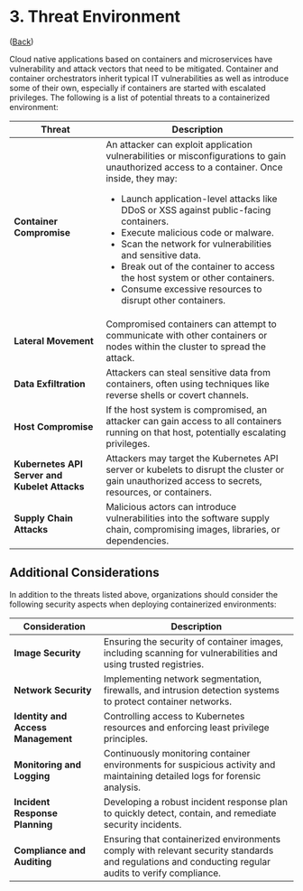# 3. Threat Environment

([Back](../README.md))

Cloud native applications based on containers and microservices have vulnerability and attack vectors that need to be mitigated. Container and container orchestrators inherit typical IT vulnerabilities as well as introduce some of their own, especially if containers are started with escalated privileges. The following is a list of potential threats to a containerized environment:

| Threat | Description |
| --- | --- |
| **Container Compromise** | An attacker can exploit application vulnerabilities or misconfigurations to gain unauthorized access to a container. Once inside, they may:<br><ul><li>Launch application-level attacks like DDoS or XSS against public-facing containers.</li><li>Execute malicious code or malware.</li><li>Scan the network for vulnerabilities and sensitive data.</li><li>Break out of the container to access the host system or other containers.</li><li>Consume excessive resources to disrupt other containers.</li></ul> |
| **Lateral Movement** | Compromised containers can attempt to communicate with other containers or nodes within the cluster to spread the attack. |
| **Data Exfiltration** | Attackers can steal sensitive data from containers, often using techniques like reverse shells or covert channels. |
| **Host Compromise** | If the host system is compromised, an attacker can gain access to all containers running on that host, potentially escalating privileges. |
| **Kubernetes API Server and Kubelet Attacks** | Attackers may target the Kubernetes API server or kubelets to disrupt the cluster or gain unauthorized access to secrets, resources, or containers. |
| **Supply Chain Attacks** | Malicious actors can introduce vulnerabilities into the software supply chain, compromising images, libraries, or dependencies. |

## Additional Considerations

In addition to the threats listed above, organizations should consider the following security aspects when deploying containerized environments:

| Consideration | Description |
| --- | --- |
| **Image Security** | Ensuring the security of container images, including scanning for vulnerabilities and using trusted registries. |
| **Network Security** | Implementing network segmentation, firewalls, and intrusion detection systems to protect container networks. |
| **Identity and Access Management** | Controlling access to Kubernetes resources and enforcing least privilege principles. |
| **Monitoring and Logging** | Continuously monitoring container environments for suspicious activity and maintaining detailed logs for forensic analysis. |
| **Incident Response Planning** | Developing a robust incident response plan to quickly detect, contain, and remediate security incidents. |
| **Compliance and Auditing** | Ensuring that containerized environments comply with relevant security standards and regulations and conducting regular audits to verify compliance. |
